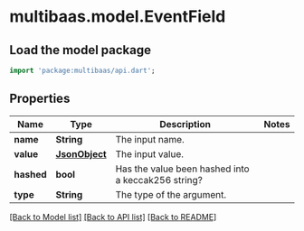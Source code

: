 # multibaas.model.EventField

## Load the model package
```dart
import 'package:multibaas/api.dart';
```

## Properties
Name | Type | Description | Notes
------------ | ------------- | ------------- | -------------
**name** | **String** | The input name. | 
**value** | [**JsonObject**](.md) | The input value. | 
**hashed** | **bool** | Has the value been hashed into a keccak256 string? | 
**type** | **String** | The type of the argument. | 

[[Back to Model list]](../README.md#documentation-for-models) [[Back to API list]](../README.md#documentation-for-api-endpoints) [[Back to README]](../README.md)


